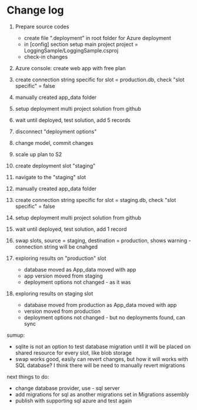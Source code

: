 # Change log
1. Prepare source codes
    - create file ".deployment" in root folder for Azure deployment
    - in [config] section setup main project project = LoggingSample/LoggingSample.csproj
    - check-in changes

2. Azure console: create web app with free plan
3. create connection string specific for slot = production.db, check "slot specific" = false
4. manually created app_data folder
5. setup deployment multi project solution from github
6. wait until deployed, test solution, add 5 records
7. disconnect "deployment options"

8. change model, commit changes

9. scale up plan to S2
10. create deployment slot "staging"
11. navigate to the "staging" slot
12. manually created app_data folder
13. create connection string specific for slot = staging.db, check "slot specific" = false
14. setup deployment multi project solution from github
15. wait until deployed, test solution, add 1 record

16. swap slots, source = staging, destination = production, shows warning - connection string will be cnahged
17. exploring results on "production" slot
    - database moved as App_data moved with app
    - app version moved from staging
    - deployment options not changed - as it was
18. exploring results on staging slot
    - database moved from production as App_data moved with app
    - version moved from production
    - deployment options not changed - but no deployments found, can sync
    

sumup:
- sqlite is not an option to test database migration until it will be placed on shared resource for every slot, like blob storage
- swap works good, easily can revert changes, but how it will works with SQL database? I think there will be need to manually revert migrations

next things to do:
- change database provider, use - sql server
- add migrations for sql as another migrations set in Migrations assembly
- publish with supporting sql azure and test again
